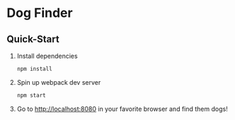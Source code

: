 # Dog Finder

## Quick-Start

1. Install dependencies
    ```bash
    npm install
    ```
1. Spin up webpack dev server
    ```bash
    npm start
    ```
1. Go to [http://localhost:8080](http://localhost:8080) in your favorite browser and find them dogs!